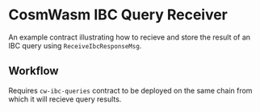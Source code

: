 # CosmWasm IBC Query Receiver

An example contract illustrating how to recieve and store the result of an IBC query using `ReceiveIbcResponseMsg`.

## Workflow

Requires `cw-ibc-queries` contract to be deployed on the same chain from which it will recieve query results.
